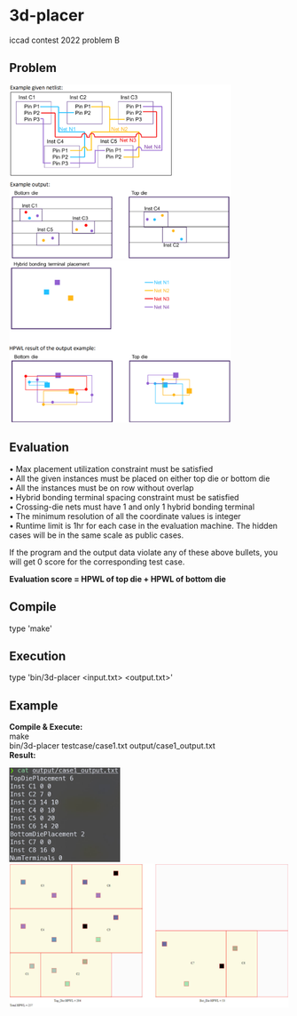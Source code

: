 # 3d-placer  
iccad contest 2022 problem B  
  
## Problem  
<p float="left">
  <img src="img/image1.png" width="400" />
  <img src="img/image2.png" width="400" /> 
</p>

## Evaluation  
• Max placement utilization constraint must be satisfied  
• All the given instances must be placed on either top die or bottom die  
• All the instances must be on row without overlap  
• Hybrid bonding terminal spacing constraint must be satisfied  
• Crossing-die nets must have 1 and only 1 hybrid bonding terminal  
• The minimum resolution of all the coordinate values is integer  
• Runtime limit is 1hr for each case in the evaluation machine. The hidden cases will be in the same scale as public cases.  
  
If the program and the output data violate any of these above bullets, you will get 0 score for the corresponding test case.  
  
**Evaluation score = HPWL of top die + HPWL of bottom die**  
  
## Compile  
type 'make'  
## Execution  
type 'bin/3d-placer <input.txt> <output.txt>'  

## Example
**Compile & Execute:**  
make  
bin/3d-placer testcase/case1.txt output/case1_output.txt  
**Result:**  
<p float="left">
  <img src="img/case1_result.jpg" width="200" />
  <img src="img/case1_result_draw.jpg" width="600" /> 
</p>
